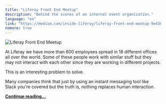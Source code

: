 ```yaml
---
title: "Liferay Front End Meetup"
description: "Behind the scenes of an internal event organization."
language: "en"
link: "https://medium.com/inside-liferay/liferay-front-end-meetup-9e436ba3c8bc"
nomore: true
---
```


![Liferay Front End Meetup](/assets/img/posts/liferay-front-end-meetup.jpg)

At Liferay we have more than 600 employees spread in 18 different offices all over the world. Some of these people work with similar stuff but they may not interact with each other since they are working in different projects.

This is an interesting problem to solve.

Many companies think that just by using an instant messaging tool like Slack you're covered but the truth is, nothing replaces human interaction.

**[Continue reading…](https://medium.com/inside-liferay/liferay-front-end-meetup-9e436ba3c8bc)**